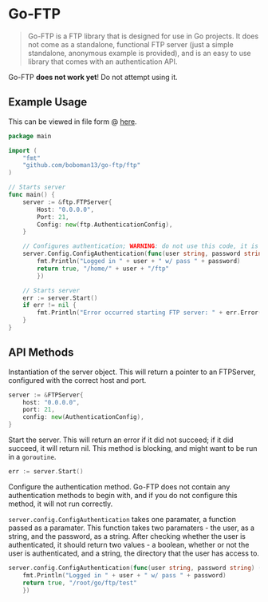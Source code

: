 # Go-FTP

> Go-FTP is a FTP library that is designed for use in Go projects. It does not come as a standalone, functional FTP server (just a simple standalone, anonymous example is provided), and is an easy to use library that comes with an authentication API.

Go-FTP **does not work yet**! Do not attempt using it.

## Example Usage
This can be viewed in file form @ [here](https://github.com/boboman13/go-ftp/blob/master/example/server.go).
```go
package main

import (
	"fmt"
	"github.com/boboman13/go-ftp/ftp"
)

// Starts server
func main() {
	server := &ftp.FTPServer{
		Host: "0.0.0.0",
		Port: 21,
		Config: new(ftp.AuthenticationConfig),
	}

	// Configures authentication; WARNING: do not use this code, it is insecure
	server.Config.ConfigAuthentication(func(user string, password string) (authenticated bool, dir string) {
		fmt.Println("Logged in " + user + " w/ pass " + password)
		return true, "/home/" + user + "/ftp"
		})

	// Starts server
	err := server.Start()
	if err != nil {
		fmt.Println("Error occurred starting FTP server: " + err.Error())
	}
}
```

## API Methods
Instantiation of the server object. This will return a pointer to an FTPServer, configured with the correct host and port.
```go
server := &FTPServer{
	host: "0.0.0.0",
	port: 21,
	config: new(AuthenticationConfig),
}
```
Start the server. This will return an error if it did not succeed; if it did succeed, it will return nil. This method is blocking, and might want to be run in a `goroutine`.
```go
err := server.Start()
```
Configure the authentication method. Go-FTP does not contain any authentication methods to begin with, and if you do not configure this method, it will not run correctly.

`server.config.ConfigAuthentication` takes one paramater, a function passed as a paramater. This function takes two paramaters - the user, as a string, and the password, as a string. After checking whether the user is authenticated, it should return two values - a boolean, whether or not the user is authenticated, and a string, the directory that the user has access to.
```go
server.config.ConfigAuthentication(func(user string, password string) (authenticated bool, dir string) {
	fmt.Println("Logged in " + user + " w/ pass " + password)
	return true, "/root/go/ftp/test"
	})
```